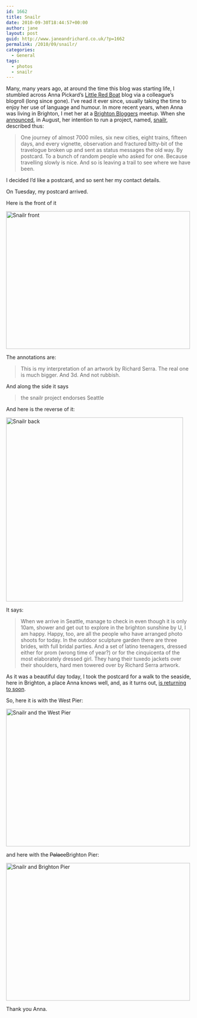 ```yaml
---
id: 1662
title: Snailr
date: 2010-09-30T18:44:57+00:00
author: jane
layout: post
guid: http://www.janeandrichard.co.uk/?p=1662
permalink: /2010/09/snailr/
categories:
  - General
tags:
  - photos
  - snailr
---
```

Many, many years ago, at around the time this blog was starting life, I stumbled across Anna Pickard&#8217;s [Little Red Boat](http://littleredboat.co.uk/) blog via a colleague&#8217;s blogroll (long since gone). I&#8217;ve read it ever since, usually taking the time to enjoy her use of language and humour. In more recent years, when Anna was living in Brighton, I met her at a [Brighton Bloggers](http://www.brightonbloggers.com/) meetup. When she [announced](http://littleredboat.co.uk/archives/3226), in August, her intention to run a project, named, [snailr](http://snailrproject.com/), described thus:

> One journey of almost 7000 miles, six new cities, eight trains, fifteen days, and every vignette, observation and fractured bitty-bit of the travelogue broken up and sent as status messages the old way. By postcard. To a bunch of random people who asked for one. Because travelling slowly is nice. And so is leaving a trail to see where we have been.

I decided I&#8217;d like a postcard, and so sent her my contact details.

On Tuesday, my postcard arrived.
  
Here is the front of it
  
[<img src="http://farm5.static.flickr.com/4110/5039011845_6a46667c93.jpg" width="500" height="374" alt="Snailr front" />](http://www.flickr.com/photos/janed/5039011845/ "Snailr front by Jane Dallaway, on Flickr")
  
The annotations are:

> This is my interpretation of an artwork by Richard Serra. The real one is much bigger. And 3d. And not rubbish.

And along the side it says

> the snailr project endorses Seattle

And here is the reverse of it:
  
[<img src="http://farm5.static.flickr.com/4112/5039636534_0821cff171.jpg" width="481" height="500" alt="Snailr back" />](http://www.flickr.com/photos/janed/5039636534/ "Snailr back by Jane Dallaway, on Flickr")
  
It says:

> When we arrive in Seattle, manage to check in even though it is only 10am, shower and get out to explore in the brighton sunshine by U, I am happy. Happy, too, are all the people who have arranged photo shoots for today. In the outdoor sculpture garden there are three brides, with full bridal parties. And a set of latino teenagers, dressed either for prom (wrong time of year?) or for the cinquicenta of the most elaborately dressed girl. They hang their tuxedo jackets over their shoulders, hard men towered over by Richard Serra artwork.

As it was a beautiful day today, I took the postcard for a walk to the seaside, here in Brighton, a place Anna knows well, and, as it turns out, [is returning to soon](http://littleredboat.co.uk/archives/3242).
  
So, here it is with the West Pier:
  
[<img src="http://farm5.static.flickr.com/4148/5039020085_324e6eba09.jpg" width="500" height="374" alt="Snailr and the West Pier" />](http://www.flickr.com/photos/janed/5039020085/ "Snailr and the West Pier by Jane Dallaway, on Flickr")
  
and here with the <del datetime="2010-09-30T17:24:27+00:00">Palace</del>Brighton Pier:
  
[<img src="http://farm5.static.flickr.com/4132/5039023617_af550df600.jpg" width="500" height="374" alt="Snailr and Brighton Pier" />](http://www.flickr.com/photos/janed/5039023617/ "Snailr and Brighton Pier by Jane Dallaway, on Flickr")

Thank you Anna.
